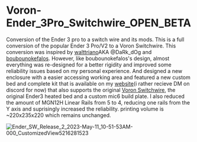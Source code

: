 # Voron-Ender_3Pro_Switchwire_OPEN_BETA
Conversion of the Ender 3 pro to a switch wire and its mods.
This is a full conversion of the popular Ender 3 Pro/V2 to a Voron Switchwire. This conversion was inspired by [walttriano](https://github.com/walttriano/Ender_3Pro_Switchwire)AKA @DaRk_dOg and [boubounokefalos](https://github.com/boubounokefalos/Ender_SW). However, like boubounokefalos's design, almost everything was re-designed for a better rigidity and improved some reliability issues based on my personal experience. And designed a new enclosure with a easier accessing working area and featured a new custom bed and complete kit that is available on my [website](https://www.golemdesignhk.com/shop-1)(i rather recieve DM on discord for now) that also supports the original [Voron Switchwire](https://github.com/VoronDesign/Voron-Switchwire), the original Ender3 heated bed and a custom mic6 build plate. I also reduced the amount of MGN12H Linear Rails from 5 to 4, reducing one rails from the Y axis and suprisingly increased the reliability. printing volume is ~220x235x220 which remains unchanged.


![Ender_SW_Release_2_2023-May-11_10-51-53AM-000_CustomizedView5216281523](https://github.com/EzrielDreamurr/Voron-Ender_3Pro_Switchwire/assets/75924120/e1e4f4ba-c344-4212-8cb4-2deeb50f88e0)
